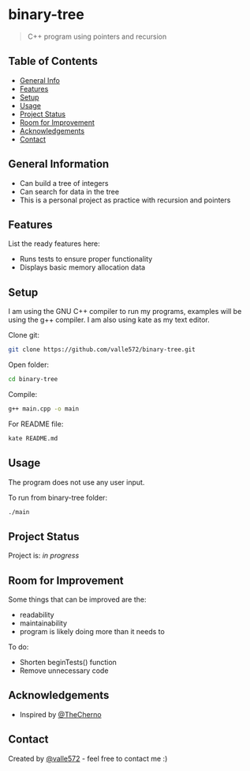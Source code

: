 # binary-tree
> C++ program using pointers and recursion

## Table of Contents
* [General Info](#general-information)
* [Features](#features) <!-- * [Screenshots](#screenshots) -->
* [Setup](#setup)
* [Usage](#usage)
* [Project Status](#project-status)
* [Room for Improvement](#room-for-improvement)
* [Acknowledgements](#acknowledgements)
* [Contact](#contact)


## General Information
- Can build a tree of integers
- Can search for data in the tree
- This is a personal project as practice with recursion and pointers


## Features
List the ready features here:
- Runs tests to ensure proper functionality
- Displays basic memory allocation data

<!--
## Screenshots
![Example screenshot](./img/screenshot.png)
If you have screenshots you'd like to share, include them here.
-->
## Setup
I am using the GNU C++ compiler to run my programs, examples will be using the g++ compiler. I am also using kate as my text editor.

Clone git:
```sh
git clone https://github.com/valle572/binary-tree.git
```

Open folder:
```sh
cd binary-tree
```

Compile:
```sh
g++ main.cpp -o main
```


For README file:
```sh
kate README.md
```

## Usage
The program does not use any user input.

To run from binary-tree folder:
```sh
./main
```


## Project Status
Project is: _in progress_


## Room for Improvement
Some things that can be improved are the:
- readability
- maintainability
- program is likely doing more than it needs to

To do:
- Shorten beginTests() function
- Remove unnecessary code


## Acknowledgements
- Inspired by [@TheCherno](https://www.youtube.com/watch?v=sLlGEUO_EGE)


## Contact
Created by [@valle572](https://valleweb.site) - feel free to contact me :)
